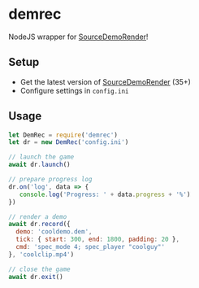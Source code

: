 # demrec
NodeJS wrapper for [SourceDemoRender](https://github.com/crashfort/SourceDemoRender)!

## Setup
- Get the latest version of [SourceDemoRender](https://github.com/crashfort/SourceDemoRender) (35+)
- Configure settings in `config.ini`

## Usage
```js
let DemRec = require('demrec')
let dr = new DemRec('config.ini')

// launch the game
await dr.launch()

// prepare progress log
dr.on('log', data => {
   console.log('Progress: ' + data.progress + '%')
})

// render a demo
await dr.record({
  demo: 'cooldemo.dem',
  tick: { start: 300, end: 1800, padding: 20 },
  cmd: 'spec_mode 4; spec_player "coolguy"'
}, 'coolclip.mp4')

// close the game
await dr.exit()
```
